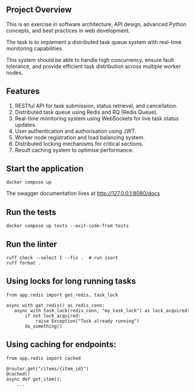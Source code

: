 ## Project Overview
This is an exercise in software architecture, API design, advanced Python concepts, and best practices in web development.

The task is to implement a distributed task queue system with real-time monitoring capabilities.

This system should be able to handle high concurrency, ensure fault tolerance, and provide efficient task distribution across multiple worker nodes.

## Features

1. RESTful API for task submission, status retrieval, and cancellation.
2. Distributed task queue using Redis and RQ (Redis Queue).
3. Real-time monitoring system using WebSockets for live task status updates.
4. User authentication and authorisation using JWT.
5. Worker node registration and load balancing system.
6. Distributed locking mechanisms for critical sections.
7. Result caching system to optimise performance.


## Start the application

```python3
docker compose up
```

The swagger documentation lives at http://127.0.0.1:8080/docs


## Run the tests

```python3
docker compose up tests --exit-code-from tests
```

## Run the linter

```python3
ruff check --select I --fix .  # run isort
ruff format .
```

## Using locks for long running tasks

```python3
from app.redis import get_redis, task_lock

async with get_redis() as redis_conn:
   async with task_lock(redis_conn, "my_task_lock") as lock_acquired:
       if not lock_acquired:
           raise Exception("Task already running")
       do_something()
```

## Using caching for endpoints:
```python3
from app.redis import cached

@router.get("/items/{item_id}")
@cached()
async def get_item():
    ...
```

